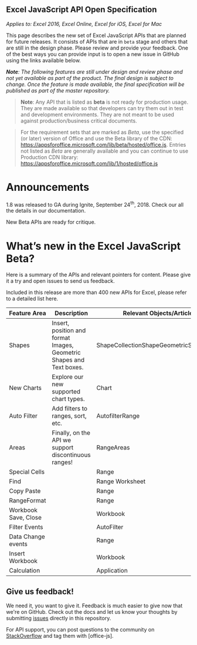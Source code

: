 ## Excel JavaScript API Open Specification

_Applies to: Excel 2016, Excel Online, Excel for iOS, Excel for Mac_

This page describes the new set of Excel JavaScript APIs that are planned for future releases. It consists of APIs that are in `beta` stage and others that are still in the design phase. Please review and provide your feedback. One of the best ways you can provide input is to open a new issue in GitHub using the links available below.

_**Note**: The following features are still under design and review phase and not yet available as part of the product. The final design is subject to change. Once the feature is made available, the final specification will be published as part of the master repository._

> **Note**: Any API that is listed as **beta** is not ready for production usage. They are made available so that developers can try them out in test and development environments. They are not meant to be used against production/business critical documents. 

> For the requirement sets that are marked as *Beta*, use the specified (or later) version of Office and use the Beta library of the CDN: https://appsforoffice.microsoft.com/lib/beta/hosted/office.js. Entries not listed as *Beta* are generally available and you can continue to use Production CDN library: https://appsforoffice.microsoft.com/lib/1/hosted/office.js

# Announcements

1.8 was released to GA during Ignite, September 24<sup>th</sup>, 2018\. Check our all the details in our documentation.

New Beta APIs are ready for critique.

# What’s new in the Excel JavaScript Beta?

Here is a summary of the APIs and relevant pointers for content. Please give it a try and open issues to send us feedback.

Included in this release are more than 400 new APIs for Excel, please refer to a detailed list here.

| Feature Area | Description | Relevant Objects/Articles |
| --- | --- | --- |
| Shapes | Insert, position and format Images, Geometric Shapes and Text boxes. | ShapeCollectionShapeGeometricShapeImage |
| New Charts | Explore our new supported chart types. | Chart |
| Auto Filter | Add filters to ranges, sort, etc. | AutofilterRange |
| Areas | Finally, on the API we support discontinuous ranges! | RangeAreas |
| Special Cells |   | Range |
| Find |   | Range Worksheet |
| Copy Paste |   | Range |
| RangeFormat |   | Range |
| Workbook Save, Close |   | Workbook |
| Filter Events |   | AutoFilter |
| Data Change events |   | Range |
| Insert Workbook |   | Workbook |
| Calculation |   | Application |

## Give us feedback!

We need it, you want to give it. Feedback is much easier to give now that we're on GitHub. Check out the docs and let us know your thoughts by submitting [issues](https://github.com/OfficeDev/office-js-docs/issues) directly in this repository.

For API support, you can post questions to the community on [StackOverflow](http://stackoverflow.com/questions/tagged/office-js) and tag them with [office-js].
